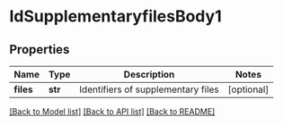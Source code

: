 # IdSupplementaryfilesBody1

## Properties
Name | Type | Description | Notes
------------ | ------------- | ------------- | -------------
**files** | **str** | Identifiers of supplementary files | [optional] 

[[Back to Model list]](../README.md#documentation-for-models) [[Back to API list]](../README.md#documentation-for-api-endpoints) [[Back to README]](../README.md)

